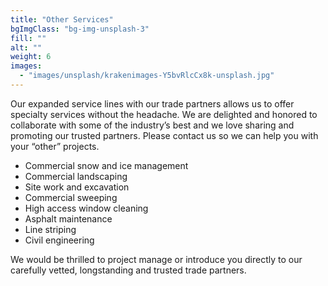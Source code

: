 ```yaml
---
title: "Other Services"
bgImgClass: "bg-img-unsplash-3"
fill: ""
alt: ""
weight: 6
images:
  - "images/unsplash/krakenimages-Y5bvRlcCx8k-unsplash.jpg"
---
```


Our expanded service lines with our trade partners allows us to offer specialty services without the headache. We are delighted and honored to collaborate with some of the industry’s best and we love sharing and promoting our trusted partners. Please contact us so we can help you with your “other” projects.

- Commercial snow and ice management
- Commercial landscaping
- Site work and excavation
- Commercial sweeping
- High access window cleaning
- Asphalt maintenance
- Line striping
- Civil engineering

We would be thrilled to project manage or introduce you directly to our carefully vetted, longstanding and trusted trade partners.
